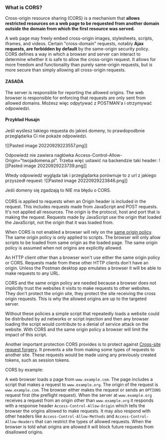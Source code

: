 ### What is CORS?

Cross-origin resource sharing (CORS) is a mechanism that **allows restricted resources on a web page to be requested from another domain outside the domain from which the first resource was served.**

A web page may freely embed cross-origin images, stylesheets, scripts, iframes, and videos. Certain "cross-domain" requests, notably **Ajax requests, are forbidden by default** by the same-origin security policy. CORS defines a way in which a browser and server can interact to determine whether it is safe to allow the cross-origin request. It allows for more freedom and functionality than purely same-origin requests, but is more secure than simply allowing all cross-origin requests. 

#### ZASADA
The server is responsible for reporting the allowed origins. The web browser is responsible for enforcing that requests are only sent from allowed domains. Możesz więc odpytywać z POSTMAN'a i otrzymywać odpowiedzi.


#### Przykład Husajn

Jeśli wyślesz takiego requesta do jakieś domeny, to prawdopodbnie przeglądarka Ci nie pokaże odpowiedzi.

![[Pasted image 20220929223557.png]]

Odpowiedź nie zawiera nagłówka Access-Control-Allow-Origin="twojadomena.pl".
Trzeba więc ustawić na backendzie taki header:
![[Pasted image 20220929223739.png]]

Wtedy odpowiedź wygląda tak i przeglądarka porównuje to z url z jakiego przyszedł request:
![[Pasted image 20220929223846.png]]

Jeśli domeny się zgadzają to NIE ma błędu o CORS.

####
CORS is applied to requests when an Origin header is included in the request. This includes requests made from JavaScript and POST requests. It's not applied all resources. The origin is the protocol, host and port that is making the request. Requests made by JavaScript use the origin that loaded the JavaScript, not the origin that it was loaded from. 

When CORS is not enabled a browser will rely on the [same origin policy](https://en.wikipedia.org/wiki/Same-origin_policy). The same origin policy is only applied to scripts. The browser will only allow scripts to be loaded from same origin as the loaded page. The same origin policy is assumed when not origins are explicitly allowed.

An HTTP client other than a browser won't use either the same origin policy or CORS. Requests made from these other HTTP clients don't have an origin. Unless the Postman desktop app emulates a browser it will be able to make requests to any URL.

CORS and the same origin policy are needed because a browser does not implicitly trust the websites it visits to make requests to other websites. They don't protect the origin site, they protect the site receiving the cross origin requests. This is why the allowed origins are up to the targeted server.

Without these policies a simple script that repeatedly loads a website could be distributed by ad networks or script injection and then any browser loading the script would contribute to a denial of service attack on the website. With CORS and the same origin policy a browser will limit the impact of this script.

Another important protection CORS provides is to protect against [Cross-site request forgery](https://en.wikipedia.org/wiki/Cross-site_request_forgery). It prevents a site from making some types of requests to another site. These requests would be made using any previously created tokens, such as session tokens.

CORS by example:

A web browser loads a page from `www.example.com`. The page includes a script that makes a request to `www.example.org`. The origin of the request is `www.example.com`. The browser either makes the request or sends an `OPTIONS` request first (the preflight request). When the server at `www.example.org` receives a request from an origin other than `www.example.org` it responds with a response header `Access-Control-Allow-Origin` which tells the browser the origins allowed to make requests. It may also respond with other headers like `Access-Control-Allow-Methods` and `Access-Control-Allow-Headers` that can restrict the types of allowed requests. When the browser is told what origins are allowed it will block future requests from disallowed origins.


